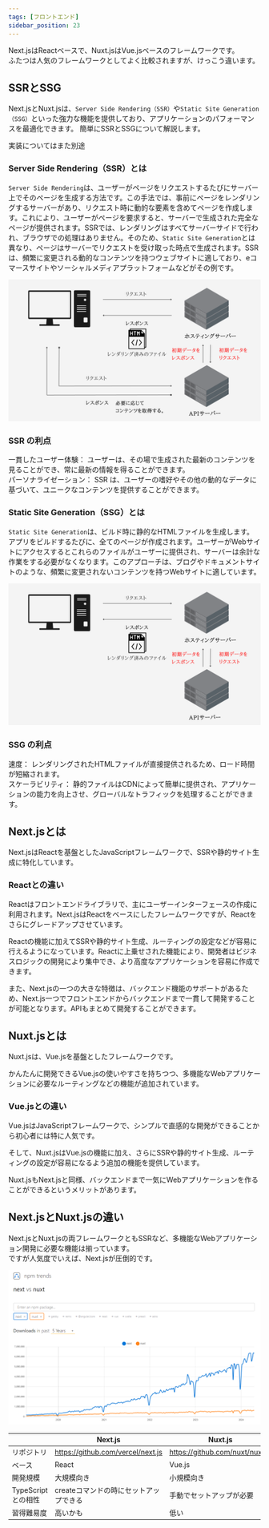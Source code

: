 ```yaml
---
tags: [フロントエンド]
sidebar_position: 23
---
```


Next.jsはReactベースで、Nuxt.jsはVue.jsベースのフレームワークです。  
ふたつは人気のフレームワークとしてよく比較されますが、けっこう違います。  

## SSRとSSG
Next.jsとNuxt.jsは、`Server Side Rendering（SSR）`や`Static Site Generation（SSG）`といった強力な機能を提供しており、アプリケーションのパフォーマンスを最適化できます。
簡単にSSRとSSGについて解説します。

実装についてはまた別途

### Server Side Rendering（SSR）とは
`Server Side Rendering`は、ユーザーがページをリクエストするたびにサーバー上でそのページを生成する方法です。この手法では、事前にページをレンダリングするサーバーがあり、リクエスト時に動的な要素を含めてページを作成します。これにより、ユーザーがページを要求すると、サーバーで生成された完全なページが提供されます。SSRでは、レンダリングはすべてサーバーサイドで行われ、ブラウザでの処理はありません。そのため、`Static Site Generation`とは異なり、ページはサーバーでリクエストを受け取った時点で生成されます。SSRは、頻繁に変更される動的なコンテンツを持つウェブサイトに適しており、eコマースサイトやソーシャルメディアプラットフォームなどがその例です。

![](./NextjsとNuxtjs/ssr.png)

### SSR の利点
一貫したユーザー体験： ユーザーは、その場で生成された最新のコンテンツを見ることができ、常に最新の情報を得ることができます。  
パーソナライゼーション： SSR は、ユーザーの嗜好やその他の動的なデータに基づいて、ユニークなコンテンツを提供することができます。 

### Static Site Generation（SSG）とは
`Static Site Generation`は、ビルド時に静的なHTMLファイルを生成します。アプリをビルドするたびに、全てのページが作成されます。ユーザーがWebサイトにアクセスするとこれらのファイルがユーザーに提供され、サーバーは余計な作業をする必要がなくなります。このアプローチは、ブログやドキュメントサイトのような、頻繁に変更されないコンテンツを持つWebサイトに適しています。

![](./NextjsとNuxtjs/ssg.png)

### SSG の利点
速度： レンダリングされたHTMLファイルが直接提供されるため、ロード時間が短縮されます。  
スケーラビリティ： 静的ファイルはCDNによって簡単に提供され、アプリケーションの能力を向上させ、グローバルなトラフィックを処理することができます。  

## Next.jsとは
Next.jsはReactを基盤としたJavaScriptフレームワークで、SSRや静的サイト生成に特化しています。

### Reactとの違い
Reactはフロントエンドライブラリで、主にユーザーインターフェースの作成に利用されます。Next.jsはReactをベースにしたフレームワークですが、Reactをさらにグレードアップさせています。

Reactの機能に加えてSSRや静的サイト生成、ルーティングの設定などが容易に行えるようになっています。Reactに上乗せされた機能により、開発者はビジネスロジックの開発により集中でき、より高度なアプリケーションを容易に作成できます。

また、Next.jsの一つの大きな特徴は、バックエンド機能のサポートがあるため、Next.js一つでフロントエンドからバックエンドまで一貫して開発することが可能となります。APIもまとめて開発することができます。

## Nuxt.jsとは
Nuxt.jsは、Vue.jsを基盤としたフレームワークです。

かんたんに開発できるVue.jsの使いやすさを持ちつつ、多機能なWebアプリケーションに必要なルーティングなどの機能が追加されています。

### Vue.jsとの違い
Vue.jsはJavaScriptフレームワークで、シンプルで直感的な開発ができることから初心者には特に人気です。

そして、Nuxt.jsはVue.jsの機能に加え、さらにSSRや静的サイト生成、ルーティングの設定が容易になるよう追加の機能を提供しています。

Nuxt.jsもNext.jsと同様、バックエンドまで一気にWebアプリケーションを作ることができるというメリットがあります。

## Next.jsとNuxt.jsの違い
Next.jsとNuxt.jsの両フレームワークともSSRなど、多機能なWebアプリケーション開発に必要な機能は揃っています。  
ですが人気度でいえば、Next.jsが圧倒的です。  

![](./NextjsとNuxtjs/nextvsnuxt.png)

|                | Next.js                           | Nuxt.js                         |
|----------------|-----------------------------------|---------------------------------|
| リポジトリ          | https://github.com/vercel/next.js | https://github.com/nuxt/nuxt.js |
| ベース            | React                             | Vue.js                          |
| 開発規模           | 大規模向き                             | 小規模向き                           |
| TypeScriptとの相性 | createコマンドの時にセットアップできる            | 手動でセットアップが必要                    |
| 習得難易度          | 高いかも                              | 低い                              |
